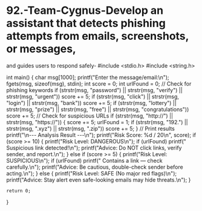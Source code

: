 # 92.-Team-Cygnus-Develop an assistant that detects phishing attempts from emails, screenshots, or messages,
and guides users to respond safely-
#include <stdio.h>
#include <string.h>

int main() {
    char msg[1000];
    printf("Enter the message/email:\n");
    fgets(msg, sizeof(msg), stdin);
    int score = 0;
    int urlFound = 0;
    // Check for phishing keywords
    if (strstr(msg, "password") || strstr(msg, "verify") || strstr(msg, "urgent"))
        score += 5;
    if (strstr(msg, "click") || strstr(msg, "login") || strstr(msg, "bank"))
        score += 5;
    if (strstr(msg, "lottery") || strstr(msg, "prize") || strstr(msg, "free") || strstr(msg, "congratulations"))
        score += 5;
    // Check for suspicious URLs
    if (strstr(msg, "http://") || strstr(msg, "https://")) {
        score += 5;
        urlFound = 1;
        if (strstr(msg, "192.") || strstr(msg, ".xyz") || strstr(msg, ".zip"))
            score += 5;
    }
    // Print results
    printf("\n--- Analysis Result ---\n");
    printf("Risk Score: %d / 20\n", score);
    if (score >= 10) {
        printf("Risk Level: DANGEROUS\n");
        if (urlFound) printf(" Suspicious link detected!\n");
        printf("Advice: Do NOT click links, verify sender, and report.\n");
    } else if (score >= 5) {
        printf("Risk Level: SUSPICIOUS\n");
        if (urlFound) printf(" Contains a link — check carefully.\n");
        printf("Advice: Be cautious, double-check sender before acting.\n");
    } else {
        printf("Risk Level: SAFE (No major red flags)\n");
        printf("Advice: Stay alert even safe-looking emails may hide threats.\n");
    }

    return 0;
}
